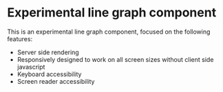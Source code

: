 Experimental line graph component
=================================

This is an experimental line graph component, focused on the following features:

* Server side rendering
* Responsively designed to work on all screen sizes without client side javascript
* Keyboard accessibility
* Screen reader accessibility
